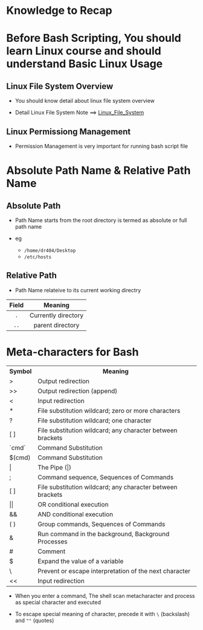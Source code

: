 # Knowledge to Recap

# Before Bash Scripting, You should learn Linux course and should understand Basic Linux Usage

## Linux File System Overview

- You should know detail about linux file system overview

- Detail Linux File System Note ==> [Linux_File_System](https://github.com/Dr-404/Linux_Foundation_Class/blob/main/01_Basic_Linux/00_Linux_Cheatsheets/linux_file_system.md)


## Linux Permissiong Management

- Permission Management is very important for running bash script file


# Absolute Path Name & Relative Path Name

## Absolute Path

- Path Name starts from the root directory is termed as absolute or full path name

- eg
	- `/home/dr404/Desktop`
	- `/etc/hosts`


## Relative Path

- Path Name relateive to its current working directry

|Field 		| Meaning			|
|:--------:	|:--------:			|
|`.` 		| Currently directory	|
|`..` 		| parent directory|


# Meta-characters for Bash

<table cellpadding="10">
<tr>
<th>Symbol</th>
<th>Meaning</th>
</tr>
<tr>
<td>&gt;</td>
<td align="left">Output redirection</td>
</tr>
<tr>
<td>&gt;&gt;</td>
<td align="left">Output redirection (append)</td>
</tr>
<tr>
<td>&lt;</td>
<td align="left">Input redirection</td>
</tr>
<tr>
<td>*</td>
<td align="left">File substitution wildcard; zero or more characters</td>
</tr>
<tr>
<td>?</td>
<td align="left">File substitution wildcard; one character</td>
</tr>
<td>[ ]</td>
<td align="left">File substitution wildcard; any character between brackets</td>

<tr>
<td>`cmd`</td>
<td align="left">Command Substitution</td>
</tr>
<tr>
<td>$(cmd)</td>
<td align="left">Command Substitution</td>
</tr>
<tr>
<td>|</td>
<td align="left">The Pipe (|)</td>
</tr>
<tr><td>;</td>
<td align="left">Command sequence, Sequences of Commands</td>
</tr>
<tr>
<td>[ ]</td>
<td align="left">File substitution wildcard; any character between brackets</td>
</tr>

<tr>
<td>||</td>
<td align="left">OR conditional execution</td>
</tr>
<tr><td>&amp;&amp;</td>
<td align="left">AND conditional execution</td>
</tr>
<tr>
<td>(  )</td>
<td align="left">Group commands, Sequences of Commands</td>
</tr>
<tr>
<td>&amp;</td>
<td align="left">Run command in the background, Background Processes</td>
</tr>
<tr>
<td>#</td>
<td align="left">Comment</td>
</tr>
<tr>
<td>$</td>
<td align="left">Expand the value of a variable</td>
</tr>
<tr>
<td>\</td>
<td align="left">Prevent or escape interpretation of the next character</td>
</tr>
<tr>
<td>&lt;&lt;</td>
<td align="left">Input redirection </td>
</tr>
</table>


- When you enter a command, The shell scan metacharacter and process as special character and executed

- To escape special meaning of character, precede it with `\` (backslash) and `""` (quotes)